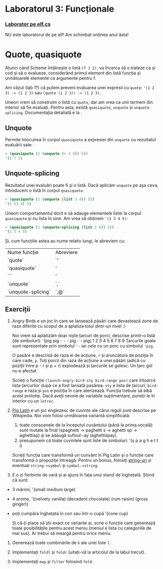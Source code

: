 # Laboratorul 3: Funcționale

### [Laborator pe elf.cs](http://elf.cs.pub.ro/pp/laboratoare/l3)
NU este laboratorul de pe elf! Am schimbat ordinea anul ăsta!

# Quote, quasiquote
Atunci când Scheme întâlnește o listă `(f 1 2)`, va încerca să o trateze ca și cod și să o evalueze, considerând primul element din listă funcția și următoarele elemente ca argumente pentru f.

Am văzut (lab 1?) că putem preveni evaluarea unei expresii cu `quote`: `'(1 2 3) -> (1 2 3)` sau `(quote (1 2 3)) -> (1 2 3)`.

Uneori vrem să construim o listă cu `quote`, dar am vrea ca unii termeni din interior să fie evaluați. Pentru asta, există `quasiquote`,  `unquote` și `unquote-splicing`.
Documentația detaliată e la [](http://docs.racket-lang.org/reference/quasiquote.html).

## Unquote
Permite înlocuirea în corpul `quasiquote` a expresiei din `unquote` cu rezultatul evaluării sale:

```scheme
> (quasiquote (1 (unquote (+ 3 4)) 5))
'(1 7 5)
```

## Unquote-splicing
Rezultatul unei evaluări poate fi și o listă. Dacă aplicăm `unquote` pe așa ceva, introducem o listă în corpul `quasiquote`.

```scheme
> (quasiquote (1 (unquote (list 3 4)) 5))
'(1 (3 4) 5)
```

Uneori comportamentul dorit e să adauge elementele listei la corpul `quasiquote` și nu lista în sine. Am vrea să obținem `'(1 3 4 5)`:

```scheme
> (quasiquote (1 (unquote-splicing (list 3 4)) 5))
'(1 3 4 5)
```

Și, cum funcțiile astea au nume relativ lungi, le abreviem cu:
<table>
	<tr>
		<td>Nume funcție</td>
		<td>Abreviere</td>
	</tr>
	<tr>
		<td>`quote`</td>
		<td>`'`</td>
	</tr>
	<tr>
		<td>`quasiquote`</td>
		<td>'</td>
	</tr>
	<tr>
		<td>```</td>
		<td>'</td>
	</tr>
	<tr>
		<td>`unquote`</td>
		<td>`,`</td>
	</tr>
	<tr>
		<td>`unquote-splicing`</td>
		<td>`,@`</td>
	</tr>
</table>

## Exerciții
1. Angry Birds e un joc în care se lansează păsări care devastează zone de raze diferite cu scopul de a aplatiza totul dintr-un nivel :)

    Noi vrem să aplatizăm doar niște țarcuri de porci, descrise printr-o listă (de simboluri):
	'(pig pig - - - pig - - pig)
	    1    2  3 4 5  6   7 8  9
	Țarcurile goale sunt reprezentate prin simbolul `'-` iar cele cu un porc cu simbolul `'pig`.	
	
	O pasăre e descrisă de raza ei de acțiune, `r` și aruncătura de poziția în care cade, `p`. Toți porcii din raza de acțiune a unei păsări (adică cu poziții între p - r și p + r) explodează și țarcurile se golesc. Un țarc gol nu e afectat.
	
	Scrieți o funcție `(launch-angry-bird sty bird-range pos)` care întoarce lista țarcurilor după ce a fost lansată pasărea. `sty` e lista de țarcuri, `bird-range` e raza și `pos` e poziția în care aterizează.
	Funcția trebuie să aibă acest prototip. Dacă aveți nevoie de variabile suplimentare, puneți-le în interior cu un `letrec`.		

1. [Pig Latin](http://en.wikipedia.org/wiki/Pig_Latin) e un joc englezesc de cuvinte ale cărui reguli sunt descrise pe Wikipedia. Noi vom folosi următoarea variantă simplificată:

   1. toate consoanele de la începutul cuvântului (până la prima vocală) sunt mutate la final (spaghetti -> paghetti s -> aghetti sp -> aghettisp) și se adaugă sufixul -ay (aghettispay).
   1. presupunem că toate cuvintele sunt liste de simboluri: '(s p a g h e t t i)
     
	 Scrieți funcția care transformă un cunvânt în Pig Latin și o funcție care transformă o propozițe întreagă. Pentru un bonus, folosiți [string-uri](http://docs.racket-lang.org/reference/strings.html) și eventual `string->symbol` și `symbol->string`.
	 
1. E o zi fierbinte de vară și ai ajuns în fața unui stand de înghețată. Știind că sunt:

* 3 mărimi, '(small medium large)
* 4 arome, '((velvety vanilla) (decadent chocolate) (rum raisin) (gross ginger))
* poți cumpăra înghețata în con sau într-o cupă '(cone cup)

	Și că-ți place să știi exact ce variante ai, scrie o funcție care generează toate posibilitățile pentru acest meniu (meniul e lista cu categoriile de mai sus). Ar trebui să meargă pentru *orice* meniu.	
	
1. Generează toate combinările de `k` ale unei liste `l`.	

1. Implementați `foldl` și `foldr` (uitați-vă la articolul de la labul trecut).

1. Implementați `map` și `filter` folosind `fold`.
